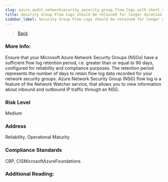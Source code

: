 ```yaml
---
slug: azure_audit_networksecurity_security_group_flow_logs_with_short_retention
title: Security Group Flow Logs should be retained for longer duration
sidebar_label: Security Group Flow Logs should be retained for longer duration
---
```

> [Back](../../azurenetworkaudit)

### More Info:
Ensure that your Microsoft Azure Network Security Groups (NSGs) have a sufficient flow log retention period, i.e. greater than or equal to 90 days, configured for reliability and compliance purposes. The retention period represents the number of days to retain flow log data recorded for your network security groups. Azure Network Security Group (NSG) flow log is a feature of the Network Watcher service, that allows you to view information about inbound and outbound IP traffic through an NSG.

### Risk Level
Medium

### Address
Reliability, Operational Maturity

### Compliance Standards
CBP, CISMicrosoftAzureFoundations

### Additional Reading:
